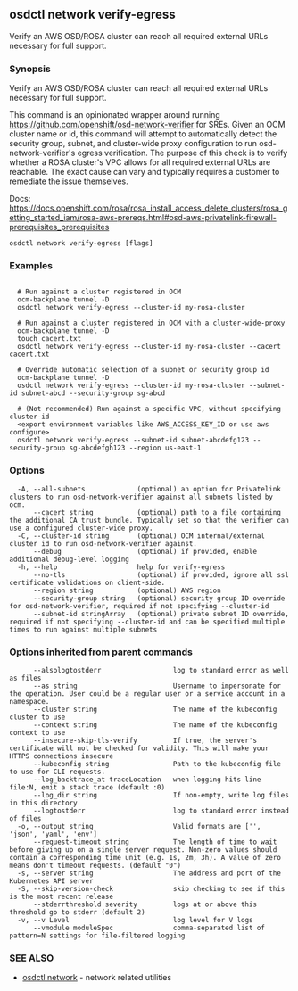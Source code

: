 ## osdctl network verify-egress

Verify an AWS OSD/ROSA cluster can reach all required external URLs necessary for full support.

### Synopsis

Verify an AWS OSD/ROSA cluster can reach all required external URLs necessary for full support.

  This command is an opinionated wrapper around running https://github.com/openshift/osd-network-verifier for SREs.
  Given an OCM cluster name or id, this command will attempt to automatically detect the security group, subnet, and
  cluster-wide proxy configuration to run osd-network-verifier's egress verification. The purpose of this check is to
  verify whether a ROSA cluster's VPC allows for all required external URLs are reachable. The exact cause can vary and
  typically requires a customer to remediate the issue themselves.

  Docs: https://docs.openshift.com/rosa/rosa_install_access_delete_clusters/rosa_getting_started_iam/rosa-aws-prereqs.html#osd-aws-privatelink-firewall-prerequisites_prerequisites

```
osdctl network verify-egress [flags]
```

### Examples

```

  # Run against a cluster registered in OCM
  ocm-backplane tunnel -D
  osdctl network verify-egress --cluster-id my-rosa-cluster

  # Run against a cluster registered in OCM with a cluster-wide-proxy
  ocm-backplane tunnel -D
  touch cacert.txt
  osdctl network verify-egress --cluster-id my-rosa-cluster --cacert cacert.txt

  # Override automatic selection of a subnet or security group id
  ocm-backplane tunnel -D
  osdctl network verify-egress --cluster-id my-rosa-cluster --subnet-id subnet-abcd --security-group sg-abcd

  # (Not recommended) Run against a specific VPC, without specifying cluster-id
  <export environment variables like AWS_ACCESS_KEY_ID or use aws configure>
  osdctl network verify-egress --subnet-id subnet-abcdefg123 --security-group sg-abcdefgh123 --region us-east-1
```

### Options

```
  -A, --all-subnets             (optional) an option for Privatelink clusters to run osd-network-verifier against all subnets listed by ocm.
      --cacert string           (optional) path to a file containing the additional CA trust bundle. Typically set so that the verifier can use a configured cluster-wide proxy.
  -C, --cluster-id string       (optional) OCM internal/external cluster id to run osd-network-verifier against.
      --debug                   (optional) if provided, enable additional debug-level logging
  -h, --help                    help for verify-egress
      --no-tls                  (optional) if provided, ignore all ssl certificate validations on client-side.
      --region string           (optional) AWS region
      --security-group string   (optional) security group ID override for osd-network-verifier, required if not specifying --cluster-id
      --subnet-id stringArray   (optional) private subnet ID override, required if not specifying --cluster-id and can be specified multiple times to run against multiple subnets
```

### Options inherited from parent commands

```
      --alsologtostderr                  log to standard error as well as files
      --as string                        Username to impersonate for the operation. User could be a regular user or a service account in a namespace.
      --cluster string                   The name of the kubeconfig cluster to use
      --context string                   The name of the kubeconfig context to use
      --insecure-skip-tls-verify         If true, the server's certificate will not be checked for validity. This will make your HTTPS connections insecure
      --kubeconfig string                Path to the kubeconfig file to use for CLI requests.
      --log_backtrace_at traceLocation   when logging hits line file:N, emit a stack trace (default :0)
      --log_dir string                   If non-empty, write log files in this directory
      --logtostderr                      log to standard error instead of files
  -o, --output string                    Valid formats are ['', 'json', 'yaml', 'env']
      --request-timeout string           The length of time to wait before giving up on a single server request. Non-zero values should contain a corresponding time unit (e.g. 1s, 2m, 3h). A value of zero means don't timeout requests. (default "0")
  -s, --server string                    The address and port of the Kubernetes API server
  -S, --skip-version-check               skip checking to see if this is the most recent release
      --stderrthreshold severity         logs at or above this threshold go to stderr (default 2)
  -v, --v Level                          log level for V logs
      --vmodule moduleSpec               comma-separated list of pattern=N settings for file-filtered logging
```

### SEE ALSO

* [osdctl network](osdctl_network.md)	 - network related utilities

